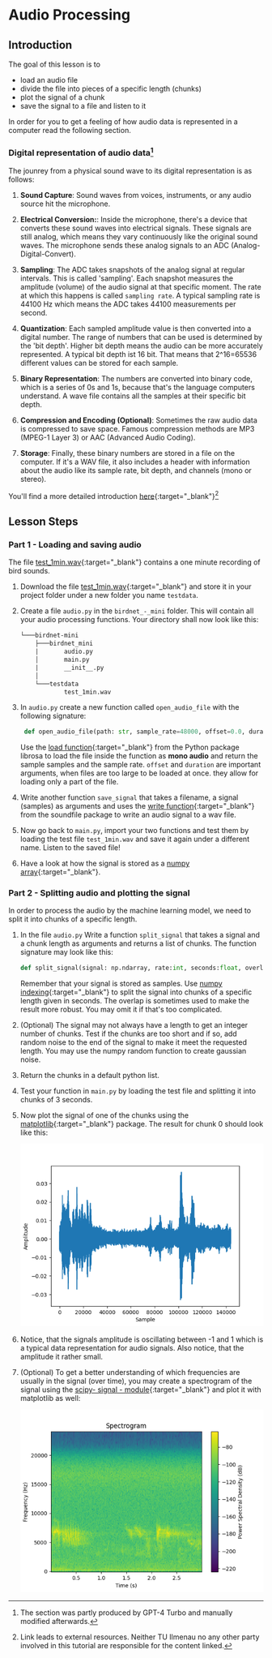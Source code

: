 # Audio Processing

## Introduction

The goal of this lesson is to

* load an audio file 
* divide the file into pieces of a specific length (chunks)
* plot the signal of a chunk
* save the signal to a file and listen to it 

In order for you to get a feeling of how audio data is represented in a computer read the following section.


### Digital representation of audio data[^1]

The jounrey from a physical sound wave to its digital representation is as follows:

1. **Sound Capture**: Sound waves from voices, instruments, or any audio source hit the microphone.

2. **Electrical Conversion:**: Inside the microphone, there's a device that converts these sound waves into electrical signals. These signals are still analog, which means they vary continuously like the original sound waves. The microphone sends these analog signals to an ADC (Analog-Digital-Convert). 

3. **Sampling**: The ADC takes snapshots of the analog signal at regular intervals. This is called 'sampling'. Each snapshot measures the amplitude (volume) of the audio signal at that specific moment. The rate at which this happens is called `sampling rate`. A typical sampling rate is 44100 Hz which means the ADC takes 44100 measurements per second. 

4. **Quantization**: Each sampled amplitude value is then converted into a digital number. The range of numbers that can be used is determined by the 'bit depth'. Higher bit depth means the audio can be more accurately represented. A typical bit depth ist 16 bit. That means that 2^16=65536 different values can be stored for each sample. 

5. **Binary Representation**: The numbers are converted into binary code, which is a series of 0s and 1s, because that's the language computers understand. A wave file contains all the samples at their specific bit depth. 

6. **Compression and Encoding (Optional)**: Sometimes the raw audio data is compressed to save space. Famous compression methods are MP3 (MPEG-1 Layer 3) or AAC (Advanced Audio Coding).

7. **Storage**: Finally, these binary numbers are stored in a file on the computer. If it's a WAV file, it also includes a header with information about the audio like its sample rate, bit depth, and channels (mono or stereo).


You'll find a more detailed introduction [here](https://woodandfirestudio.com/en/sample-rate-bit-depth/){:target="_blank"}[^2]

[^1]: The section was partly produced by GPT-4 Turbo and manually modified afterwards. 

[^2]: Link leads to external resources. Neither TU Ilmenau no any other party involved in this tutorial are responsible for the content linked. 

## Lesson Steps

### Part 1 - Loading and saving audio

The file [test_1min.wav](./files/test_1min.wav){:target="_blank"} contains a one minute recording of bird sounds. 

1. Download the file [test_1min.wav](./files/test_1min.wav){:target="_blank"} and store it in your project folder under a new folder you name `testdata`. 

2. Create a file `audio.py` in the `birdnet_-_mini` folder. This will contain all your audio processing functions. Your directory shall now look like this:

    ```
    └───birdnet-mini
        ├───birdnet_mini
        |       audio.py
        │       main.py
        |       __init__.py
        │
        └───testdata
                test_1min.wav
    ```


3. In `audio.py` create a new function called `open_audio_file` with the following signature: 

    ```python
     def open_audio_file(path: str, sample_rate=48000, offset=0.0, duration=None): 
    ```
        
    Use the [load function](https://librosa.org/doc/latest/generated/librosa.load.html#librosa.load){:target="_blank"} from the Python package librosa to load the file inside the function as **mono audio** and return the sample samples and the sample rate. `offset` and `duration`  are important arguments, when files are too large to be loaded at once. they allow for loading only a part of the file.

4. Write another function `save_signal` that takes a filename, a signal (samples) as arguments and uses the [write function](https://python-soundfile.readthedocs.io/en/0.11.0/#read-write-functions){:target="_blank"} from the soundfile package to write an audio signal to a wav file.

5. Now go back to `main.py`, import your two functions and test them by loading the test file `test_1min.wav` and save it again under a different name. Listen to the saved file! 

6. Have a look at how the signal is stored as a [numpy array](https://numpy.org/doc/stable/reference/generated/numpy.array.html){:target="_blank"}. 


### Part 2 - Splitting audio and plotting the signal

In order to process the audio by the machine learning model, we need to split it into chunks of a specific length.

1. In the file `audio.py` Write a function `split_signal` that takes a signal and a chunk length as arguments and returns a list of chunks. The function signature may look like this:

    ```python
    def split_signal(signal: np.ndarray, rate:int, seconds:float, overlap: float, min_len:float) -> List[np.ndarray]:
    ```

    Remember that your signal is stored as samples. Use [numpy indexing](https://numpy.org/doc/stable/user/basics.indexing.html){:target="_blank"} to split the signal into chunks of a specific length given in seconds. The overlap is sometimes used to make the result more robust. You may omit it if that's too complicated.

2. (Optional) The signal may not always have a length to get an integer number of chunks. Test if the chunks are too short and if so, add random noise to the end of the signal to make it meet the requested length. You may use the numpy random function to create gaussian noise. 

3. Return the chunks in a default python list.

4. Test your function in `main.py` by loading the test file and splitting it into chunks of 3 seconds. 

5. Now plot the signal of one of the chunks using the [matplotlib](https://matplotlib.org/stable/contents.html){:target="_blank"} package. The result for chunk 0 should look like this:

    ![Signal Plot](./pictures/signal_plot.png)

6. Notice, that the signals amplitude is oscillating between -1 and 1 which is a typical data representation for audio signals. Also notice, that the amplitude it rather small.


7. (Optional) To get a better understanding of which frequencies are usually in the signal (over time), you may create a spectrogram of the signal using the [scipy- signal - module](https://docs.scipy.org/doc/scipy/reference/generated/scipy.signal.spectrogram.html#scipy.signal.spectrogram){:target="_blank"} and plot it with matplotlib as well: 

    ![Spectrogram](./pictures/signal_spectrogram_plot.png)
